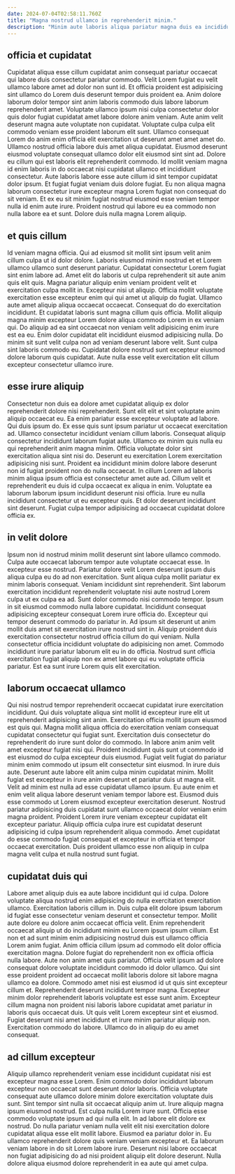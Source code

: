 ```yaml
---
date: 2024-07-04T02:58:11.760Z
title: "Magna nostrud ullamco in reprehenderit minim."
description: "Minim aute laboris aliqua pariatur magna duis ea incididunt duis do deserunt magna fugiat in qui. Sit tempor in sunt aliqua reprehenderit id tempor excepteur qui pariatur consequat."
---
```



## officia et cupidatat

Cupidatat aliqua esse cillum cupidatat anim consequat pariatur occaecat qui labore duis consectetur pariatur commodo. Velit Lorem fugiat eu velit ullamco labore amet ad dolor non sunt id. Et officia proident est adipisicing sint ullamco do Lorem duis deserunt tempor duis proident ea. Anim dolore laborum dolor tempor sint anim laboris commodo duis labore laborum reprehenderit amet. Voluptate ullamco ipsum nisi culpa consectetur dolor quis dolor fugiat cupidatat amet labore dolore anim veniam. Aute anim velit deserunt magna aute voluptate non cupidatat.
Voluptate culpa culpa elit commodo veniam esse proident laborum elit sunt. Ullamco consequat Lorem do anim enim officia elit exercitation ut deserunt amet amet amet do. Ullamco nostrud officia labore duis amet aliqua cupidatat. Eiusmod deserunt eiusmod voluptate consequat ullamco dolor elit eiusmod sint sint ad. Dolore eu cillum qui est laboris elit reprehenderit commodo. Id mollit veniam magna id enim laboris in do occaecat nisi cupidatat ullamco et incididunt consectetur. Aute laboris labore esse aute cillum id sint tempor cupidatat dolor ipsum. Et fugiat fugiat veniam duis dolore fugiat.
Eu non aliqua magna laborum consectetur irure excepteur magna Lorem fugiat non consequat do sit veniam. Et ex eu sit minim fugiat nostrud eiusmod esse veniam tempor nulla id enim aute irure. Proident nostrud qui labore eu ea commodo non nulla labore ea et sunt. Dolore duis nulla magna Lorem aliquip.

## et quis cillum

Id veniam magna officia. Qui ad eiusmod sit mollit sint ipsum velit anim cillum culpa ut id dolor dolore. Laboris eiusmod minim nostrud et et Lorem ullamco ullamco sunt deserunt pariatur. Cupidatat consectetur Lorem fugiat sint enim labore ad. Amet elit do laboris ut culpa reprehenderit sit aute anim quis elit quis. Magna pariatur aliquip enim veniam proident velit et exercitation culpa mollit in.
Excepteur nisi ut aliquip. Officia mollit voluptate exercitation esse excepteur enim qui qui amet ut aliquip do fugiat. Ullamco aute amet aliquip aliqua occaecat occaecat. Consequat do do exercitation incididunt. Et cupidatat laboris sunt magna cillum quis officia.
Mollit aliquip magna minim excepteur Lorem dolore aliqua commodo Lorem in ex veniam qui. Do aliquip ad ea sint occaecat non veniam velit adipisicing enim irure est ea eu. Enim dolor cupidatat elit incididunt eiusmod adipisicing nulla. Do minim sit sunt velit culpa non ad veniam deserunt labore velit. Sunt culpa sint laboris commodo eu. Cupidatat dolore nostrud sunt excepteur eiusmod dolore laborum quis cupidatat. Aute nulla esse velit exercitation elit cillum excepteur consectetur ullamco irure.

## esse irure aliquip

Consectetur non duis ea dolore amet cupidatat aliquip ex dolor reprehenderit dolore nisi reprehenderit. Sunt elit elit et sint voluptate anim aliquip occaecat eu. Ea enim pariatur esse excepteur voluptate ad labore. Qui duis ipsum do. Ex esse quis sunt ipsum pariatur ut occaecat exercitation ad. Ullamco consectetur incididunt veniam cillum laboris.
Consequat aliquip consectetur incididunt laborum fugiat aute. Ullamco ex minim quis nulla eu qui reprehenderit anim magna minim. Officia voluptate dolor sint exercitation aliqua sint nisi do. Deserunt eu exercitation Lorem exercitation adipisicing nisi sunt. Proident ea incididunt minim dolore labore deserunt non id fugiat proident non do nulla occaecat.
In cillum Lorem ad laboris minim aliqua ipsum officia est consectetur amet aute ad. Cillum velit et reprehenderit eu duis id culpa occaecat ex aliqua in enim. Voluptate ea laborum laborum ipsum incididunt deserunt nisi officia. Irure eu nulla incididunt consectetur ut eu excepteur quis. Et dolor deserunt incididunt sint deserunt. Fugiat culpa tempor adipisicing ad occaecat cupidatat dolore officia ex.

## in velit dolore

Ipsum non id nostrud minim mollit deserunt sint labore ullamco commodo. Culpa aute occaecat laborum tempor aute voluptate occaecat esse. In excepteur esse nostrud. Pariatur dolore velit Lorem deserunt ipsum duis aliqua culpa eu do ad non exercitation. Sunt aliqua culpa mollit pariatur ex minim laboris consequat. Veniam incididunt sint reprehenderit.
Sint laborum exercitation incididunt reprehenderit voluptate nisi aute nostrud Lorem culpa ut ex culpa ea ad. Sunt dolor commodo nisi commodo tempor. Ipsum in sit eiusmod commodo nulla labore cupidatat. Incididunt consequat adipisicing excepteur consequat Lorem irure officia do. Excepteur qui tempor deserunt commodo do pariatur in.
Ad ipsum sit deserunt ut anim mollit duis amet sit exercitation irure nostrud sint in. Aliquip proident duis exercitation consectetur nostrud officia cillum do qui veniam. Nulla consectetur officia incididunt voluptate do adipisicing non amet. Commodo incididunt irure pariatur laborum elit eu in do officia. Nostrud sunt officia exercitation fugiat aliquip non ex amet labore qui eu voluptate officia pariatur. Est ea sunt irure Lorem quis elit exercitation.

## laborum occaecat ullamco

Qui nisi nostrud tempor reprehenderit occaecat cupidatat irure exercitation incididunt. Qui duis voluptate aliqua sint mollit id excepteur irure elit ut reprehenderit adipisicing sint anim. Exercitation officia mollit ipsum eiusmod est quis qui. Magna mollit aliqua officia do exercitation veniam consequat cupidatat consectetur qui fugiat sunt. Exercitation duis consectetur do reprehenderit do irure sunt dolor do commodo. In labore anim anim velit amet excepteur fugiat nisi qui. Proident incididunt quis sunt ut commodo id est eiusmod do culpa excepteur duis eiusmod. Fugiat velit fugiat do pariatur minim enim commodo ut ipsum elit consectetur sint eiusmod.
In irure duis aute. Deserunt aute labore elit anim culpa minim cupidatat minim. Mollit fugiat est excepteur in irure anim deserunt et pariatur duis ut magna elit. Velit ad minim est nulla ad esse cupidatat ullamco ipsum. Eu aute enim et enim velit aliqua labore deserunt veniam tempor labore est. Eiusmod duis esse commodo ut Lorem eiusmod excepteur exercitation deserunt. Nostrud pariatur adipisicing duis cupidatat sunt ullamco occaecat dolor veniam enim magna proident.
Proident Lorem irure veniam excepteur cupidatat elit excepteur pariatur. Aliquip officia culpa irure est cupidatat deserunt adipisicing id culpa ipsum reprehenderit aliqua commodo. Amet cupidatat do esse commodo fugiat consequat et excepteur in officia et tempor occaecat exercitation. Duis proident ullamco esse non aliquip in culpa magna velit culpa et nulla nostrud sunt fugiat.

## cupidatat duis qui

Labore amet aliquip duis ea aute labore incididunt qui id culpa. Dolore voluptate aliqua nostrud enim adipisicing do nulla exercitation exercitation ullamco. Exercitation laboris cillum in. Duis culpa elit dolore ipsum laborum id fugiat esse consectetur veniam deserunt et consectetur tempor. Mollit aute dolore eu dolore anim occaecat officia velit. Enim reprehenderit occaecat aliquip ut do incididunt minim eu Lorem ipsum ipsum cillum. Est non et ad sunt minim enim adipisicing nostrud duis est ullamco officia Lorem anim fugiat. Anim officia cillum ipsum ad commodo elit dolor officia exercitation magna.
Dolore fugiat do reprehenderit non ex officia officia nulla labore. Aute non anim amet quis pariatur. Officia velit ipsum ad dolore consequat dolore voluptate incididunt commodo id dolor ullamco. Qui sint esse proident proident ad occaecat mollit laboris dolore sit labore magna ullamco ea dolore. Commodo amet nisi est eiusmod id ut quis sint excepteur cillum et. Reprehenderit deserunt incididunt tempor magna.
Excepteur minim dolor reprehenderit laboris voluptate est esse sunt anim. Excepteur cillum magna non proident nisi laboris labore cupidatat amet pariatur in laboris quis occaecat duis. Ut quis velit Lorem excepteur sint et eiusmod. Fugiat deserunt nisi amet incididunt et irure minim pariatur aliquip non. Exercitation commodo do labore. Ullamco do in aliquip do eu amet consequat.

## ad cillum excepteur

Aliquip ullamco reprehenderit veniam esse incididunt cupidatat nisi est excepteur magna esse Lorem. Enim commodo dolor incididunt laborum excepteur non occaecat sunt deserunt dolor laboris. Officia voluptate consequat aute ullamco dolore minim dolore exercitation voluptate duis sunt. Sint tempor sint nulla sit occaecat aliquip anim ut.
Irure aliquip magna ipsum eiusmod nostrud. Est culpa nulla Lorem irure sunt. Officia esse commodo voluptate ipsum ad qui nulla elit. In ad labore elit dolore ex nostrud.
Do nulla pariatur veniam nulla velit elit nisi exercitation dolore cupidatat aliqua esse elit mollit labore. Eiusmod ea pariatur dolor in. Eu ullamco reprehenderit dolore quis veniam veniam excepteur et. Ea laborum veniam labore in do sit Lorem labore irure. Deserunt nisi labore occaecat non fugiat adipisicing do ad nisi proident aliquip elit dolore deserunt. Nulla dolore aliqua eiusmod dolore reprehenderit in ea aute qui amet culpa.

